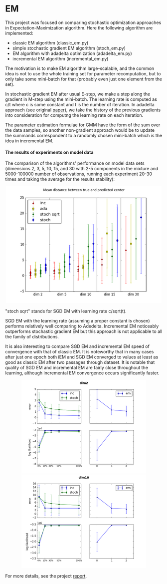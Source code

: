 # EM

This project was focused on comparing stochastic optimization approaches in Expectation-Maximization algorithm. Here the following algorithm are implemented:
* classic EM algorithm (classic_em.py)
* simple stochastic gradient EM algorithm (stoch_em.py)
* EM algorithm with adadelta optimization (adadelta_em.py)
* incremental EM algorithm (incremental_em.py)

The motivation is to make EM algorithm large-scalable, and the common idea is not to use the whole training set for parameter recomputation, but to only take some mini-batch for that (probably even just one element from the set). 

In stochastic gradient EM after usual E-step, we make a step along the gradient in M-step using the mini-batch. The learning rate is computed as c/t where c is some constant and t is the number of iteration. In adadelta approach (see original [paper](http://www.matthewzeiler.com/pubs/googleTR2012/googleTR2012.pdf)), we take the history of the previous gradients into consideration for computng the learning rate on each iteration.

The parameter estimation formulae for GMM have the form of the sum over the data samples, so another non-gradient approach would be to  update the summands correspondent to a randomly chosen mini-batch which is the idea in incremental EM.

#### The results of experiments on model data

The comparison of the algorithms' performance on model data sets (dimensions 2, 3, 5, 10, 15, and 30 with 2-5 components in the mixture and 5000-100000 number of observations, running each experiment 20-30 times and taking the average for the results stability):
<p align="center"><img src="report/em.png" width="500"></p>

"stoch sqrt" stands for SGD EM with learning rate c/sqrt(t).

SGD EM with the learning rate (assuming a proper constant is chosen) performs relatively well comparing to Adedelta. Incremental EM noticeably outperforms stochastic gradient EM but this approach is not applicable to all the family of distributions.

It is also interesting to compare SGD EM and incremental EM speed of convergence with that of classic EM. It is noteworthy that in many cases after just one epoch both iEM and SGD EM converged to values at least as good as classic EM after two
passages through dataset. It is notable that quality of SGD EM and incremental EM are fairly close throughout the learning, although incremental EM convergence occurs significantly faster.

<p align="center"> <img src="report/compare1.png" width="400"> <img src="report/compare2.png" width="400"> </p>

For more details, see the project [report](report/EM-project-report.pdf).
